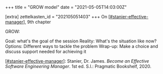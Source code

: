 +++
title = "GROW model"
date = "2021-05-05T14:03:00Z"

[extra]
zettelkasten_id = "202105051403"
+++
On [[#stanier-effective-manager](/zettelkasten/tags/stanier-effective-manager)], 9th chapter

GROW:

Goal: what's the goal of the session
Reality: What's the situation like now?
Options: Different ways to tackle the problem
Wrap-up: Make a choice and discuss support needed for achieving it

[[#stanier-effective-manager](/zettelkasten/tags/stanier-effective-manager)]: Stanier, Dr. James. _Become an Effective Software Engineering Manager_. 1st ed. S.l.: Pragmatic Bookshelf, 2020.
